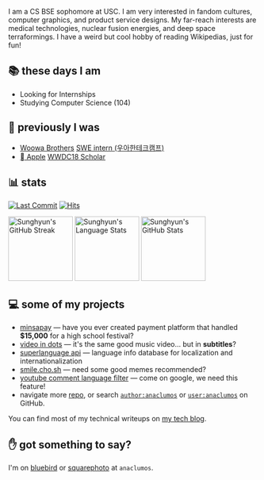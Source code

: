 I am a CS BSE sophomore at USC. I am very interested in fandom cultures, computer graphics, and product service designs. My far-reach interests are medical technologies, nuclear fusion energies, and deep space terraformings. I have a weird but cool hobby of reading Wikipedias, just for fun!

## 📚 these days I am

- Looking for Internships
- Studying Computer Science (104)

## 🚀 previously I was

- [Woowa Brothers](https://en.wikipedia.org/wiki/Baedal_Minjok) [SWE intern (우아한테크캠프)](https://github.com/woowa-techcamp-2020)
- [ Apple](https://en.wikipedia.org/wiki/Apple_Inc.) [WWDC18 Scholar](https://github.com/wwdc/2018)

## 📊 stats

[![Last Commit](https://img.shields.io/github/last-commit/anaclumos/anaclumos.svg)](https://github.com/anaclumos/anaclumos) [![Hits](https://hits.seeyoufarm.com/api/count/incr/badge.svg?url=https%3A%2F%2Fgithub.com%2Fanaclumos%2Fanaclumos)](https://github.com/anaclumos/anaclumos)

<img height="130px" alt="Sunghyun's GitHub Streak" src="https://github-readme-streak-stats.herokuapp.com/?user=anaclumos&theme=calm&hide_border=true"> <img height="130px" alt="Sunghyun's Language Stats" src="https://github-readme-stats.vercel.app/api/top-langs/?username=anaclumos&theme=calm&layout=compact&hide_border=true"> <img height="130px" alt="Sunghyun's GitHub Stats" src="https://github-readme-stats.vercel.app/api?username=anaclumos&show_icons=true&title_color=e07a5f&icon_color=ECAD53&text_color=eacfb4&bg_color=373f51&count_private=true&&hide_rank=true&hide_border=true">

## 💻 some of my projects

- [minsapay](https://github.com/minsapay) — have you ever created payment platform that handled **$15,000** for a high school festival?
- [video in dots](https://github.com/anaclumos/video-in-dots) — it's the same good music video… but in **subtitles**?
- [superlanguage api](https://github.com/anaclumos/superlanguage) — language info database for localization and internationalization
- [smile.cho.sh](https://github.com/anaclumos/smile) — need some good memes recommended?
- [youtube comment language filter](https://github.com/anaclumos/yclf) — come on google, we need this feature!
- navigate more [repo](https://github.com/anaclumos?tab=repositories), or search [`author:anaclumos`](https://github.com/search?q=author%3Aanaclumos) or [`user:anaclumos`](https://github.com/search?q=user%3Aanaclumos) on GitHub.

You can find most of my technical writeups on [my tech blog](https://blog.chosunghyun.com).

## ✋ got something to say?

I'm on [bluebird](https://twitter.com/anaclumos) or [squarephoto](https://instagram.com/anaclumos) at `anaclumos`.
